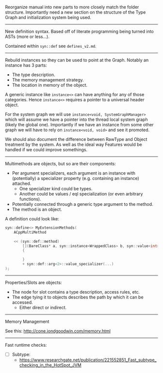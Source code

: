Reorganize manual into new parts to more closely match the folder structure. Importantly need a new section on the structure of the Type Graph and initialization system being used.

---

New definition syntax. Based off of literate programming being turned into ASTs (more or less...).

Contained within `syn::def` see `defines_v2.md`.

---

Rebuild instances so they can be used to point at the Graph. Notably an instance has 3 parts:

* The type description.
* The memory management strategy.
* The location in memory of the object.

A generic instance like `instance<>` can have anything for any of those categories. Hence `instance<>` requires a pointer to a universal header object.

For the system graph we will use `instance<void, SystemGraphManager>` which will assume we have a pointer into the thread local system graph (likely the global one). Importantly if we have an instance from some other graph we will have to rely on `instance<void, void>` and see it promoted.

We should also document the difference between RawType and Object treatment by the system. As well as the ideal way Features would be handled if we could improve somethings.

---

Multimethods are objects, but so are their components:

* Per argument specializers, each argument is an instance with (potentially) a specializer property (e.g. containing an instance) attached.
  * One specializer kind could be types.
  * Another could be values / eql specialization (or even arbitrary functions).
* Potentially connected through a generic type argument to the method.
* The method is an object.

A definition could look like:

```c++
syn::define<> MyExtensionMethods(
    ACppMultiMethod
    
    << (syn::def::method)
        [](BareClass* a, syn::instance<WrappedClass> b, syn::value<int> c) -> 
        {
        
        }
        + syn::def::arg<2>::value_specializer(...)
);
```

---

Properties/Slots are objects:

* The node for slot contains a type description, access rules, etc.
* The edge tying it to objects describes the path by which it can be accessed.
  * Either direct or indirect.

---

Memory Management

See this: http://cone.jondgoodwin.com/memory.html

---

Fast runtime checks:

- [ ] Subtype: 
  - https://www.researchgate.net/publication/221552851_Fast_subtype_checking_in_the_HotSpot_JVM
